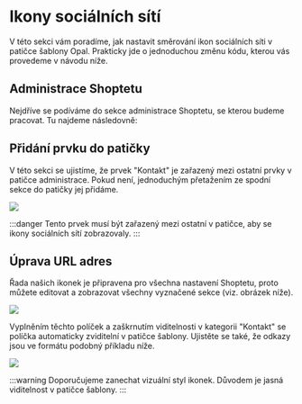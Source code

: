 # Ikony sociálních sítí

V této sekci vám poradíme, jak nastavit směrování ikon sociálních síti v patičce šablony Opal. Prakticky jde o jednoduchou změnu kódu, kterou vás provedeme v návodu níže.

## Administrace Shoptetu
Nejdříve se podíváme do sekce administrace Shoptetu, se kterou budeme pracovat. Tu najdeme následovně:

<Box-TextBox 
    :msg="msg"
/>

## Přidání prvku do patičky
V této sekci se ujistíme, že prvek "Kontakt" je zařazený mezi ostatní prvky v patičce administrace. Pokud není, jednoduchým přetažením ze spodní sekce do patičky jej přidáme.

<img src="https://alexborecky.com/images/shoptet/contact.png">

:::danger
Tento prvek musí být zařazený mezi ostatní v patičce, aby se ikony sociálních sítí zobrazovaly.
:::

## Úprava URL adres

Řada našich ikonek je připravena pro všechna nastavení Shoptetu, proto můžete editovat a zobrazovat všechny vyznačené sekce (viz. obrázek níže).

<img src="https://alexborecky.com/images/shoptet/social-media.png">

Vyplněním těchto políček a zaškrnutím viditelnosti v kategorii "Kontakt" se políčka automaticky zviditelní v patičce šablony. Ujistěte se také, že odkazy jsou ve formátu podobný příkladu níže.
<Box-TextBox 
    msg="https://instagram.com/shoptet.cz"
/>

<img src="https://alexborecky.com/images/shoptet/social-footer.png">

:::warning
Doporučujeme zanechat vizuální styl ikonek. Důvodem je jasná viditelnost v patičce šablony.
:::


<script>
export default {
    data () {
        return {
            msg: 'Administrace > VZHLED A OBSAH > Šablony > Prvky'
        }
    }
}
</script>